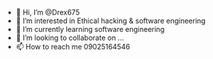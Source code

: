 - 👋 Hi, I’m @Drex675
- 👀 I’m interested in Ethical hacking & software engineering 
- 🌱 I’m currently learning software engineering 
- 💞️ I’m looking to collaborate on ...
- 📫 How to reach me 09025164546

<!---
Drex675/Drex675 is a ✨ special ✨ repository because its `README.md` (this file) appears on your GitHub profile.
You can click the Preview link to take a look at your changes.
--->
